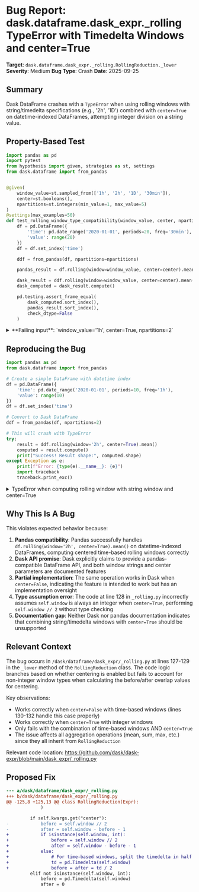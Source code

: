 # Bug Report: dask.dataframe.dask_expr._rolling TypeError with Timedelta Windows and center=True

**Target**: `dask.dataframe.dask_expr._rolling.RollingReduction._lower`
**Severity**: Medium
**Bug Type**: Crash
**Date**: 2025-09-25

## Summary

Dask DataFrame crashes with a `TypeError` when using rolling windows with string/timedelta specifications (e.g., '2h', '1D') combined with `center=True` on datetime-indexed DataFrames, attempting integer division on a string value.

## Property-Based Test

```python
import pandas as pd
import pytest
from hypothesis import given, strategies as st, settings
from dask.dataframe import from_pandas


@given(
    window_value=st.sampled_from(['1h', '2h', '1D', '30min']),
    center=st.booleans(),
    npartitions=st.integers(min_value=1, max_value=5)
)
@settings(max_examples=50)
def test_rolling_window_type_compatibility(window_value, center, npartitions):
    df = pd.DataFrame({
        'time': pd.date_range('2020-01-01', periods=20, freq='30min'),
        'value': range(20)
    })
    df = df.set_index('time')

    ddf = from_pandas(df, npartitions=npartitions)

    pandas_result = df.rolling(window=window_value, center=center).mean()

    dask_result = ddf.rolling(window=window_value, center=center).mean()
    dask_computed = dask_result.compute()

    pd.testing.assert_frame_equal(
        dask_computed.sort_index(),
        pandas_result.sort_index(),
        check_dtype=False
    )
```

<details>

<summary>
**Failing input**: `window_value='1h', center=True, npartitions=2`
</summary>
```
Traceback (most recent call last):
  File "/home/npc/pbt/agentic-pbt/worker_/62/hypo.py", line 35, in <module>
    test_rolling_window_type_compatibility()
    ~~~~~~~~~~~~~~~~~~~~~~~~~~~~~~~~~~~~~~^^
  File "/home/npc/pbt/agentic-pbt/worker_/62/hypo.py", line 8, in test_rolling_window_type_compatibility
    window_value=st.sampled_from(['1h', '2h', '1D', '30min']),
               ^^^
  File "/home/npc/miniconda/lib/python3.13/site-packages/hypothesis/core.py", line 2124, in wrapped_test
    raise the_error_hypothesis_found
  File "/home/npc/pbt/agentic-pbt/worker_/62/hypo.py", line 25, in test_rolling_window_type_compatibility
    dask_computed = dask_result.compute()
  File "/home/npc/miniconda/lib/python3.13/site-packages/dask/base.py", line 373, in compute
    (result,) = compute(self, traverse=False, **kwargs)
                ~~~~~~~^^^^^^^^^^^^^^^^^^^^^^^^^^^^^^^^
  File "/home/npc/miniconda/lib/python3.13/site-packages/dask/base.py", line 678, in compute
    expr = expr.optimize()
  File "/home/npc/miniconda/lib/python3.13/site-packages/dask/_expr.py", line 440, in optimize
    return optimize_until(self, stage)
  File "/home/npc/miniconda/lib/python3.13/site-packages/dask/_expr.py", line 944, in optimize_until
    expr = expr.lower_completely()
  File "/home/npc/miniconda/lib/python3.13/site-packages/dask/_expr.py", line 523, in lower_completely
    new = expr.lower_once(lowered)
  File "/home/npc/miniconda/lib/python3.13/site-packages/dask/_expr.py", line 489, in lower_once
    new = operand.lower_once(lowered)
  File "/home/npc/miniconda/lib/python3.13/site-packages/dask/_expr.py", line 489, in lower_once
    new = operand.lower_once(lowered)
  File "/home/npc/miniconda/lib/python3.13/site-packages/dask/_expr.py", line 478, in lower_once
    out = expr._lower()
  File "/home/npc/miniconda/lib/python3.13/site-packages/dask/dataframe/dask_expr/_rolling.py", line 128, in _lower
    before = self.window // 2
             ~~~~~~~~~~~~^^~~
TypeError: unsupported operand type(s) for //: 'str' and 'int'
Falsifying example: test_rolling_window_type_compatibility(
    window_value='1h',  # or any other generated value
    center=True,
    npartitions=2,
)
Explanation:
    These lines were always and only run by failing examples:
        /home/npc/miniconda/lib/python3.13/site-packages/dask/dataframe/dask_expr/_rolling.py:128
        /home/npc/miniconda/lib/python3.13/site-packages/dask/utils.py:2272
        /home/npc/miniconda/lib/python3.13/site-packages/dask/utils.py:2277
```
</details>

## Reproducing the Bug

```python
import pandas as pd
from dask.dataframe import from_pandas

# Create a simple DataFrame with datetime index
df = pd.DataFrame({
    'time': pd.date_range('2020-01-01', periods=10, freq='1h'),
    'value': range(10)
})
df = df.set_index('time')

# Convert to Dask DataFrame
ddf = from_pandas(df, npartitions=2)

# This will crash with TypeError
try:
    result = ddf.rolling(window='2h', center=True).mean()
    computed = result.compute()
    print("Success! Result shape:", computed.shape)
except Exception as e:
    print(f"Error: {type(e).__name__}: {e}")
    import traceback
    traceback.print_exc()
```

<details>

<summary>
TypeError when computing rolling window with string window and center=True
</summary>
```
Traceback (most recent call last):
  File "/home/npc/pbt/agentic-pbt/worker_/62/repo.py", line 17, in <module>
    computed = result.compute()
  File "/home/npc/miniconda/lib/python3.13/site-packages/dask/base.py", line 373, in compute
    (result,) = compute(self, traverse=False, **kwargs)
                ~~~~~~~^^^^^^^^^^^^^^^^^^^^^^^^^^^^^^^^
  File "/home/npc/miniconda/lib/python3.13/site-packages/dask/base.py", line 678, in compute
    expr = expr.optimize()
  File "/home/npc/miniconda/lib/python3.13/site-packages/dask/_expr.py", line 440, in optimize
    return optimize_until(self, stage)
  File "/home/npc/miniconda/lib/python3.13/site-packages/dask/_expr.py", line 944, in optimize_until
    expr = expr.lower_completely()
  File "/home/npc/miniconda/lib/python3.13/site-packages/dask/_expr.py", line 523, in lower_completely
    new = expr.lower_once(lowered)
  File "/home/npc/miniconda/lib/python3.13/site-packages/dask/_expr.py", line 489, in lower_once
    new = operand.lower_once(lowered)
  File "/home/npc/miniconda/lib/python3.13/site-packages/dask/_expr.py", line 489, in lower_once
    new = operand.lower_once(lowered)
  File "/home/npc/miniconda/lib/python3.13/site-packages/dask/_expr.py", line 478, in lower_once
    out = expr._lower()
  File "/home/npc/miniconda/lib/python3.13/site-packages/dask/dataframe/dask_expr/_rolling.py", line 128, in _lower
    before = self.window // 2
             ~~~~~~~~~~~~^^~~
TypeError: unsupported operand type(s) for //: 'str' and 'int'
Error: TypeError: unsupported operand type(s) for //: 'str' and 'int'
```
</details>

## Why This Is A Bug

This violates expected behavior because:
1. **Pandas compatibility**: Pandas successfully handles `df.rolling(window='2h', center=True).mean()` on datetime-indexed DataFrames, computing centered time-based rolling windows correctly
2. **Dask API promise**: Dask explicitly claims to provide a pandas-compatible DataFrame API, and both window strings and center parameters are documented features
3. **Partial implementation**: The same operation works in Dask when `center=False`, indicating the feature is intended to work but has an implementation oversight
4. **Type assumption error**: The code at line 128 in `_rolling.py` incorrectly assumes `self.window` is always an integer when `center=True`, performing `self.window // 2` without type checking
5. **Documentation gap**: Neither Dask nor pandas documentation indicates that combining string/timedelta windows with `center=True` should be unsupported

## Relevant Context

The bug occurs in `/dask/dataframe/dask_expr/_rolling.py` at lines 127-129 in the `_lower` method of the `RollingReduction` class. The code logic branches based on whether centering is enabled but fails to account for non-integer window types when calculating the before/after overlap values for centering.

Key observations:
- Works correctly when `center=False` with time-based windows (lines 130-132 handle this case properly)
- Works correctly when `center=True` with integer windows
- Only fails with the combination of time-based windows AND `center=True`
- The issue affects all aggregation operations (mean, sum, max, etc.) since they all inherit from `RollingReduction`

Relevant code location: https://github.com/dask/dask-expr/blob/main/dask_expr/_rolling.py

## Proposed Fix

```diff
--- a/dask/dataframe/dask_expr/_rolling.py
+++ b/dask/dataframe/dask_expr/_rolling.py
@@ -125,8 +125,13 @@ class RollingReduction(Expr):
             )

         if self.kwargs.get("center"):
-            before = self.window // 2
-            after = self.window - before - 1
+            if isinstance(self.window, int):
+                before = self.window // 2
+                after = self.window - before - 1
+            else:
+                # For time-based windows, split the timedelta in half
+                td = pd.Timedelta(self.window)
+                before = after = td / 2
         elif not isinstance(self.window, int):
             before = pd.Timedelta(self.window)
             after = 0
```